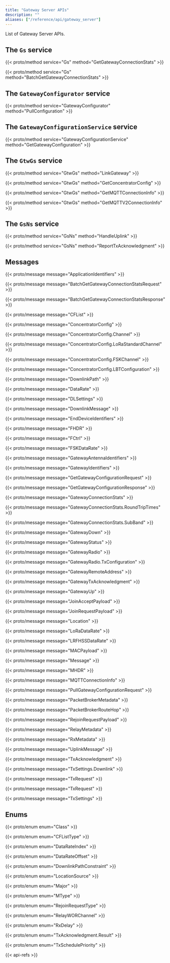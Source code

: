 ```yaml
---
title: "Gateway Server APIs"
description: ""
aliases: ["/reference/api/gateway_server"]
---
```


List of Gateway Server APIs.

<!--more-->

## The `Gs` service

{{< proto/method service="Gs" method="GetGatewayConnectionStats" >}}

{{< proto/method service="Gs" method="BatchGetGatewayConnectionStats" >}}

## The `GatewayConfigurator` service

{{< proto/method service="GatewayConfigurator" method="PullConfiguration" >}}

## The `GatewayConfigurationService` service

{{< proto/method service="GatewayConfigurationService" method="GetGatewayConfiguration" >}}

## The `GtwGs` service

{{< proto/method service="GtwGs" method="LinkGateway" >}}

{{< proto/method service="GtwGs" method="GetConcentratorConfig" >}}

{{< proto/method service="GtwGs" method="GetMQTTConnectionInfo" >}}

{{< proto/method service="GtwGs" method="GetMQTTV2ConnectionInfo" >}}

## The `GsNs` service

{{< proto/method service="GsNs" method="HandleUplink" >}}

{{< proto/method service="GsNs" method="ReportTxAcknowledgment" >}}

## Messages

{{< proto/message message="ApplicationIdentifiers" >}}

{{< proto/message message="BatchGetGatewayConnectionStatsRequest" >}}

{{< proto/message message="BatchGetGatewayConnectionStatsResponse" >}}

{{< proto/message message="CFList" >}}

{{< proto/message message="ConcentratorConfig" >}}

{{< proto/message message="ConcentratorConfig.Channel" >}}

{{< proto/message message="ConcentratorConfig.LoRaStandardChannel" >}}

{{< proto/message message="ConcentratorConfig.FSKChannel" >}}

{{< proto/message message="ConcentratorConfig.LBTConfiguration" >}}

{{< proto/message message="DownlinkPath" >}}

{{< proto/message message="DataRate" >}}

{{< proto/message message="DLSettings" >}}

{{< proto/message message="DownlinkMessage" >}}

{{< proto/message message="EndDeviceIdentifiers" >}}

{{< proto/message message="FHDR" >}}

{{< proto/message message="FCtrl" >}}

{{< proto/message message="FSKDataRate" >}}

{{< proto/message message="GatewayAntennaIdentifiers" >}}

{{< proto/message message="GatewayIdentifiers" >}}

{{< proto/message message="GetGatewayConfigurationRequest" >}}

{{< proto/message message="GetGatewayConfigurationResponse" >}}

{{< proto/message message="GatewayConnectionStats" >}}

{{< proto/message message="GatewayConnectionStats.RoundTripTimes" >}}

{{< proto/message message="GatewayConnectionStats.SubBand" >}}

{{< proto/message message="GatewayDown" >}}

{{< proto/message message="GatewayStatus" >}}

{{< proto/message message="GatewayRadio" >}}

{{< proto/message message="GatewayRadio.TxConfiguration" >}}

{{< proto/message message="GatewayRemoteAddress" >}}

{{< proto/message message="GatewayTxAcknowledgment" >}}

{{< proto/message message="GatewayUp" >}}

{{< proto/message message="JoinAcceptPayload" >}}

{{< proto/message message="JoinRequestPayload" >}}

{{< proto/message message="Location" >}}

{{< proto/message message="LoRaDataRate" >}}

{{< proto/message message="LRFHSSDataRate" >}}

{{< proto/message message="MACPayload" >}}

{{< proto/message message="Message" >}}

{{< proto/message message="MHDR" >}}

{{< proto/message message="MQTTConnectionInfo" >}}

{{< proto/message message="PullGatewayConfigurationRequest" >}}

{{< proto/message message="PacketBrokerMetadata" >}}

{{< proto/message message="PacketBrokerRouteHop" >}}

{{< proto/message message="RejoinRequestPayload" >}}

{{< proto/message message="RelayMetadata" >}}

{{< proto/message message="RxMetadata" >}}

{{< proto/message message="UplinkMessage" >}}

{{< proto/message message="TxAcknowledgment" >}}

{{< proto/message message="TxSettings.Downlink" >}}

{{< proto/message message="TxRequest" >}}

{{< proto/message message="TxRequest" >}}

{{< proto/message message="TxSettings" >}}

## Enums

{{< proto/enum enum="Class" >}}

{{< proto/enum enum="CFListType" >}}

{{< proto/enum enum="DataRateIndex" >}}

{{< proto/enum enum="DataRateOffset" >}}

{{< proto/enum enum="DownlinkPathConstraint" >}}

{{< proto/enum enum="LocationSource" >}}

{{< proto/enum enum="Major" >}}

{{< proto/enum enum="MType" >}}

{{< proto/enum enum="RejoinRequestType" >}}

{{< proto/enum enum="RelayWORChannel" >}}

{{< proto/enum enum="RxDelay" >}}

{{< proto/enum enum="TxAcknowledgment.Result" >}}

{{< proto/enum enum="TxSchedulePriority" >}}

{{< api-refs >}}
